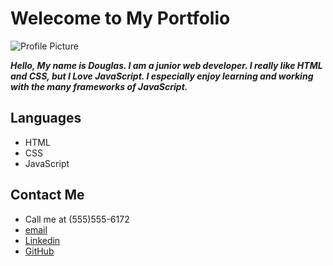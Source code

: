 # Welecome to My Portfolio

![Profile Picture](https://media.licdn.com/dms/image/C4E03AQHxh6mjKH2ntQ/profile-displayphoto-shrink_200_200/0?e=1560988800&v=beta&t=XAITgXEoPFYCo3N12WrzomA1n4GuIenTb-AhW1-99Vc)

**_Hello, My name is Douglas. I am a junior web developer. I really like HTML and CSS, but I Love JavaScript. 
I especially enjoy learning and working with the many frameworks of JavaScript._**

## Languages
- HTML
- CSS
- JavaScript

## Contact Me
- Call me at (555)555-6172
- [email](mailto:douglasg.moore@gmail.com)
- [Linkedin](https://www.linkedin.com/in/douglas-g-moore/)
- [GitHub](https://github.com/dozenji)

